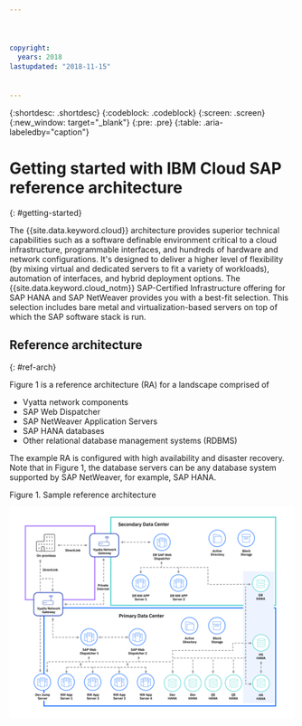 ```yaml
---



copyright:
  years: 2018
lastupdated: "2018-11-15"


---
```


{:shortdesc: .shortdesc}
{:codeblock: .codeblock}
{:screen: .screen}
{:new_window: target="_blank"}
{:pre: .pre}
{:table: .aria-labeledby="caption"}

# Getting started with IBM Cloud SAP reference architecture
{: #getting-started}

The {{site.data.keyword.cloud}} architecture provides superior technical capabilities such as a software definable environment critical to a cloud infrastructure, programmable interfaces, and hundreds of hardware and network configurations. It's designed to deliver a higher level of flexibility (by mixing virtual and dedicated servers to fit a variety of workloads), automation of interfaces, and hybrid deployment options. The {{site.data.keyword.cloud_notm}} SAP-Certified Infrastructure offering for SAP HANA and SAP NetWeaver provides you with a best-fit selection. This selection includes bare metal and virtualization-based servers on top of which the SAP software stack is run.

## Reference architecture
{: #ref-arch}

Figure 1 is a reference architecture (RA) for a landscape comprised of

  * Vyatta network components
  * SAP Web Dispatcher
  * SAP NetWeaver Application Servers
  * SAP HANA databases
  * Other relational database management systems (RDBMS)

The example RA is configured with high availability and disaster recovery. Note that in Figure 1, the database servers can be any database system supported by SAP NetWeaver, for example, SAP HANA.

Figure 1. Sample reference architecture

![Figure 1. Sample reference architecture](/images/SAP-optimization-ref-architecture-20180527.png "Sample reference architecture")
